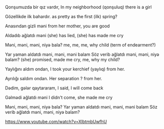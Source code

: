 Qonşumuzda bir qız vardır,
In my neighborhood (qonşuluq) there is a girl

Gözellikde ilk bahardır.
as pretty as the first (ilk) spring?

Anasından gizli məni
from her mother, you are good

Aldadıb ağlatdı məni
(she) has lied, (she) has made me cry

Məni, məni, məni, niyə bala?
me, me, me, why child (term of endearment?)

Yar yaman aldatdı məni, məni, məni balam
Söz verib ağlatdı məni, məni, niyə balam?
(she) promised, made me cry, me, why my child?

Yaylığını aldım ondan,
I took your kerchief (yaylıq) from her.

Ayrılığı saldım ondan.
Her separation ? from her.

Dədim, gələr qaytararam,
I said, I will come back

Gəlmədi ağlatdı məni
I didn't come, she made me cry

Məni, məni, məni, niyə bala?
Yar yaman aldatdı məni, məni, məni balam
Söz verib ağlatdı məni, məni, niyə balam?

https://www.youtube.com/watch?v=XlbtmbUwfhU
